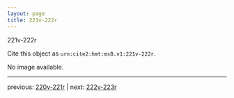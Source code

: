 ```yaml
---
layout: page
title: 221v-222r
---
```


221v-222r

Cite this object as `urn:cite2:hmt:msB.v1:221v-222r`.

No image available. 



---

previous: [220v-221r](../220v-221r/) | next: [222v-223r](../222v-223r/)